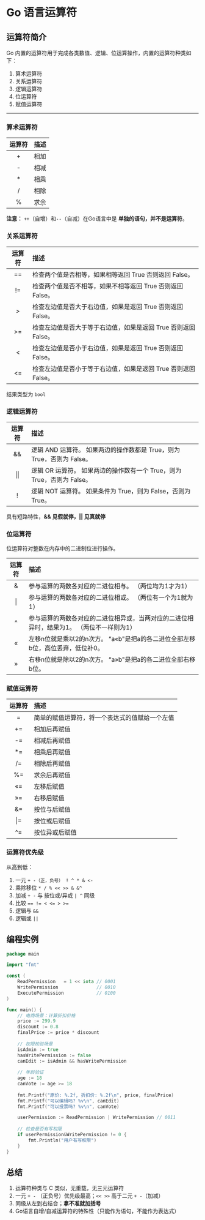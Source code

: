 # Go 语言运算符

## 运算符简介

Go 内置的运算符用于完成各类数值、逻辑、位运算操作，内置的运算符种类如下：

1. 算术运算符
2. 关系运算符
3. 逻辑运算符
4. 位运算符
5. 赋值运算符

---

###  算术运算符
| 运算符 | 描述 |
| :----: | :--: |
|   +    | 相加 |
|   -    | 相减 |
|   *    | 相乘 |
|   /    | 相除 |
|   %    | 求余 |

**注意：** `++`（自增）和`--`（自减）在Go语言中是 **单独的语句，并不是运算符**。


###  关系运算符
| 运算符 | 描述                                                         |
| :----: | :----------------------------------------------------------- |
|   ==   | 检查两个值是否相等，如果相等返回 True 否则返回 False。       |
|   !=   | 检查两个值是否不相等，如果不相等返回 True 否则返回 False。   |
|   >    | 检查左边值是否大于右边值，如果是返回 True 否则返回 False。   |
|   >=   | 检查左边值是否大于等于右边值，如果是返回 True 否则返回 False。 |
|   <    | 检查左边值是否小于右边值，如果是返回 True 否则返回 False。   |
|   <=   | 检查左边值是否小于等于右边值，如果是返回 True 否则返回 False。 |

结果类型为 `bool`

### 逻辑运算符

| 运算符 | 描述                                                         |
| :----: | :----------------------------------------------------------- |
|   &&   | 逻辑 AND 运算符。 如果两边的操作数都是 True，则为 True，否则为 False。 |
|  \|\|  | 逻辑 OR 运算符。 如果两边的操作数有一个 True，则为 True，否则为 False。 |
|   !    | 逻辑 NOT 运算符。 如果条件为 True，则为 False，否则为 True。 |

具有短路特性，**&& 见假就停，|| 见真就停**


### 位运算符
位运算符对整数在内存中的二进制位进行操作。

| 运算符 | 描述                                                         |
| :----: | :----------------------------------------------------------- |
|   &    | 参与运算的两数各对应的二进位相与。 （两位均为1才为1）        |
|   \|   | 参与运算的两数各对应的二进位相或。 （两位有一个为1就为1）    |
|   ^    | 参与运算的两数各对应的二进位相异或，当两对应的二进位相异时，结果为1。 （两位不一样则为1） |
|   «    | 左移n位就是乘以2的n次方。 “a«b"是把a的各二进位全部左移b位，高位丢弃，低位补0。 |
|   »    | 右移n位就是除以2的n次方。 “a»b"是把a的各二进位全部右移b位。  |


###  赋值运算符
| 运算符 | 描述                                           |
| :----: | :--------------------------------------------- |
|   =    | 简单的赋值运算符，将一个表达式的值赋给一个左值 |
|   +=   | 相加后再赋值                                   |
|   -=   | 相减后再赋值                                   |
|   *=   | 相乘后再赋值                                   |
|   /=   | 相除后再赋值                                   |
|   %=   | 求余后再赋值                                   |
|   «=   | 左移后赋值                                     |
|   »=   | 右移后赋值                                     |
|   &=   | 按位与后赋值                                   |
|  \|=   | 按位或后赋值                                   |
|   ^=   | 按位异或后赋值                                 |


### 运算符优先级
从高到低：
1. 一元 `+ -（正，负号） ! ^ * & <-`
2. 乘除移位 `* / % << >> & &^`
3. 加减 `+ -` 与 按位或/异或 `| ^` 同级
4. 比较 `== != < <= > >=`
5. 逻辑与 `&&`
6. 逻辑或 `||`

## 编程实例

```go
package main

import "fmt"

const (
    ReadPermission   = 1 << iota // 0001
    WritePermission              // 0010
    ExecutePermission            // 0100
)

func main() {
    // 电商场景：计算折扣价格
    price := 299.9
    discount := 0.8
    finalPrice := price * discount
    
    // 权限校验场景
    isAdmin := true
    hasWritePermission := false
    canEdit := isAdmin && hasWritePermission
    
    // 年龄验证
    age := 18
    canVote := age >= 18
    
    fmt.Printf("原价: %.2f, 折扣价: %.2f\n", price, finalPrice)
    fmt.Printf("可以编辑吗? %v\n", canEdit)
    fmt.Printf("可以投票吗? %v\n", canVote)

    userPermission := ReadPermission | WritePermission // 0011
    
    // 检查是否有写权限
    if userPermission&WritePermission != 0 {
        fmt.Println("用户有写权限")
    }
}

```

## 总结
1. 运算符种类与 C 类似，无重载，无三元运算符
2. 一元 `+ -` （正负号）优先级最高；`<< >>` 高于二元 `+ -`（加减）
3. 同级从左到右结合；**拿不准就加括号**
4. Go语言自增/自减运算符的特殊性（只能作为语句，不能作为表达式）